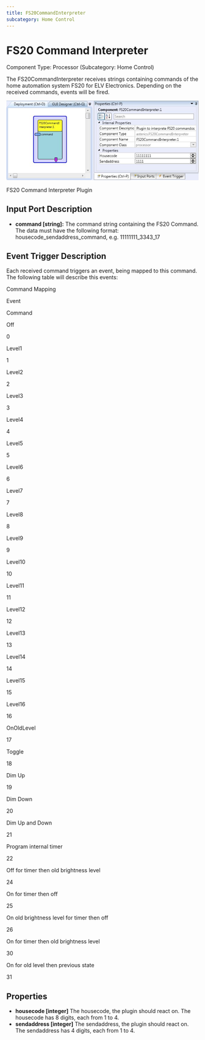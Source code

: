 ```yaml
---
title: FS20CommandInterpreter
subcategory: Home Control
---
```


# FS20 Command Interpreter

Component Type: Processor (Subcategory: Home Control)

The FS20CommandInterpreter receives strings containing commands of the home automation system FS20 for ELV Electronics. Depending on the received commands, events will be fired.

![FS20 Command Interpreter Plugin](./img/fs20command.jpg "FS20 Command Interpreter Plugin")

FS20 Command Interpreter Plugin

## Input Port Description

- **command \[string\]:** The command string containing the FS20 Command. The data must have the following format: housecode_sendaddress_command, e.g. 11111111_3343_17

## Event Trigger Description

Each received command triggers an event, being mapped to this command. The following table will describe this events:

Command Mapping

Event

Command

Off

0

Level1

1

Level2

2

Level3

3

Level4

4

Level5

5

Level6

6

Level7

7

Level8

8

Level9

9

Level10

10

Level11

11

Level12

12

Level13

13

Level14

14

Level15

15

Level16

16

OnOldLevel

17

Toggle

18

Dim Up

19

Dim Down

20

Dim Up and Down

21

Program internal timer

22

Off for timer then old brightness level

24

On for timer then off

25

On old brightness level for timer then off

26

On for timer then old brightness level

30

On for old level then previous state

31

## Properties

- **housecode \[integer\]** The housecode, the plugin should react on. The housecode has 8 digits, each from 1 to 4.
- **sendaddress \[integer\]** The sendaddress, the plugin should react on. The sendaddress has 4 digits, each from 1 to 4.
